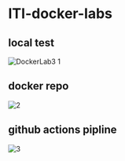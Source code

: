 # ITI-docker-labs
## local test
![DockerLab3 1](https://github.com/Mahmoud1499/ITI-docker-labs/assets/99666114/3dc7adbf-93d2-4238-a8cc-de743baeb73e)

## docker repo 

![2](https://github.com/Mahmoud1499/ITI-docker-labs/assets/99666114/bbdb3afc-f01f-46a3-bde2-85848214bc60)

## github actions pipline

![3](https://github.com/Mahmoud1499/ITI-docker-labs/assets/99666114/94595087-ff9e-41d2-8291-8617ffff4c71)

